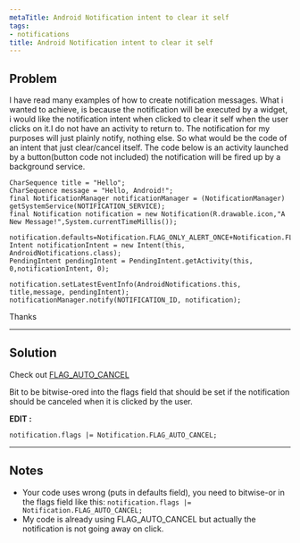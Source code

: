 ```yaml
---
metaTitle: Android Notification intent to clear it self
tags:
- notifications
title: Android Notification intent to clear it self
---
```


## Problem

I have read many examples of how to create notification messages.
What i wanted to achieve, is because the notification will be executed by a widget, i would like
the notification intent when clicked to clear it self when the user clicks on it.I do not have an activity to return to.
The notification for my purposes will just plainly notify, nothing else.
So what would be the code of an intent that just clear/cancel itself.
The code below is an activity launched by a button(button code not included) the notification will be fired up by a background service.



```
CharSequence title = "Hello";
CharSequence message = "Hello, Android!";
final NotificationManager notificationManager = (NotificationManager) getSystemService(NOTIFICATION_SERVICE);
final Notification notification = new Notification(R.drawable.icon,"A New Message!",System.currentTimeMillis());

notification.defaults=Notification.FLAG_ONLY_ALERT_ONCE+Notification.FLAG_AUTO_CANCEL;
Intent notificationIntent = new Intent(this, AndroidNotifications.class);
PendingIntent pendingIntent = PendingIntent.getActivity(this, 0,notificationIntent, 0);

notification.setLatestEventInfo(AndroidNotifications.this, title,message, pendingIntent);
notificationManager.notify(NOTIFICATION_ID, notification);

```

Thanks



---

## Solution

Check out [FLAG\_AUTO\_CANCEL](http://developer.android.com/intl/de/reference/android/app/Notification.html#FLAG_AUTO_CANCEL) 


Bit to be bitwise-ored into the flags field that should be set if the notification should be canceled when it is clicked by the user.


**EDIT :**



```
notification.flags |= Notification.FLAG_AUTO_CANCEL;

```


---

## Notes

- Your code uses wrong (puts in defaults field), you need to bitwise-or in the flags field like this:  `notification.flags |= Notification.FLAG_AUTO_CANCEL;`
- My code is already using FLAG_AUTO_CANCEL but actually the notification is not going away on click.
